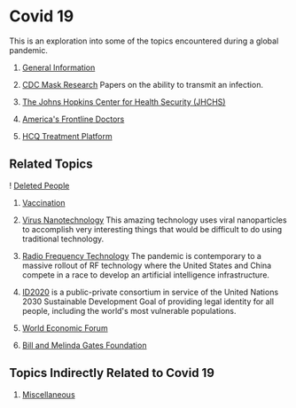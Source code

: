 # Covid 19

This is an exploration into some of the topics encountered during
a global pandemic.

1. [General Information](#pages/blog/cv19/general-info)

1. [CDC Mask Research](#pages/blog/cv19/cdc-mask-research)
   Papers on the ability to transmit an infection.

1. [The Johns Hopkins Center for Health Security (JHCHS)](#pages/blog/cv19/jhchs)

1. [America's Frontline Doctors](#pages/blog/cv19/frontline)

1. [HCQ Treatment Platform](#pages/blog/cv19/hcq)


## Related Topics

! [Deleted People](#pages/blog/cv19/deleted-people)

1. [Vaccination](#pages/blog/cv19/vx/index)

1. [Virus Nanotechnology](#pages/blog/cv19/nanotech)
   This amazing technology uses viral nanoparticles to accomplish very 
   interesting things that would be difficult to do using traditional
   technology.
   
1. [Radio Frequency Technology](#pages/blog/cv19/emf)
   The pandemic is contemporary to a massive rollout of RF technology where
   the United States and China compete in a race to develop an artificial
   intelligence infrastructure.

1. [ID2020](#pages/blog/cv19/id2020) is a public-private consortium in 
   service of the United Nations 2030 Sustainable Development Goal of 
   providing legal identity for all people, including the world's most 
   vulnerable populations.

1. [World Economic Forum](#pages/blog/cv19/wef)

1. [Bill and Melinda Gates Foundation](#pages/blog/cv19/bilmel)

## Topics Indirectly Related to Covid 19

1. [Miscellaneous](#pages/blog/cv19/misc)



